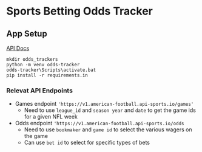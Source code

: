 # Sports Betting Odds Tracker

## App Setup 

[API Docs](https://dashboard.api-football.com/)

```
mkdir odds_trackers
python -m venv odds-tracker
odds-tracker\Scripts\activate.bat
pip install -r requirements.in
```

### Relevat API Endpoints 

- Games endpoint `'https://v1.american-football.api-sports.io/games'`
    - Need to use `league_id` and `season year` and `date` to get the game ids for a given NFL week
- Odds endpoint `'https://v1.american-football.api-sports.io/odds`
    - Need to use `bookmaker` and `game id` to select the various wagers on the game
    - Can use `bet id` to select for specific types of bets
